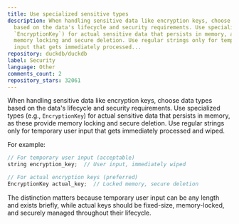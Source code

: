 ```yaml
---
title: Use specialized sensitive types
description: When handling sensitive data like encryption keys, choose data types
  based on the data's lifecycle and security requirements. Use specialized types (e.g.,
  `EncryptionKey`) for actual sensitive data that persists in memory, as these provide
  memory locking and secure deletion. Use regular strings only for temporary user
  input that gets immediately processed...
repository: duckdb/duckdb
label: Security
language: Other
comments_count: 2
repository_stars: 32061
---
```


When handling sensitive data like encryption keys, choose data types based on the data's lifecycle and security requirements. Use specialized types (e.g., `EncryptionKey`) for actual sensitive data that persists in memory, as these provide memory locking and secure deletion. Use regular strings only for temporary user input that gets immediately processed and wiped.

For example:
```cpp
// For temporary user input (acceptable)
string encryption_key;  // User input, immediately wiped

// For actual encryption keys (preferred)
EncryptionKey actual_key;  // Locked memory, secure deletion
```

The distinction matters because temporary user input can be any length and exists briefly, while actual keys should be fixed-size, memory-locked, and securely managed throughout their lifecycle.